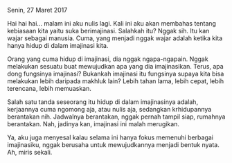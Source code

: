 Senin, 27 Maret 2017

Hai hai hai... malam ini aku nulis lagi. Kali ini aku akan membahas tentang kebiasaan kita yaitu suka berimajinasi. Salahkah itu? Nggak sih. Itu kan wajar sebagai manusia. Cuma, yang menjadi nggak wajar adalah ketika kita hanya hidup di dalam imajinasi kita.

Orang yang cuma hidup di imajinasi, dia nggak ngapa-ngapain. Nggak melakukan sesuatu buat mewujudkan apa yang dia imajinasikan. Terus, apa dong fungsinya imajinasi? Bukankah imajinasi itu fungsinya supaya kita bisa melakukan lebih daripada makhluk lain? Lebih tahan lama, lebih cepat, lebih terencana, lebih memuaskan.

Salah satu tanda seseorang itu hidup di dalam imajinasinya adalah, kerjaannya cuma ngomong aja, atau nulis aja, sedangkan krhidupannya berantakan nih. Jadwalnya berantakan, nggak pernah tampil siap, rumahnya berantakan. Nah, jadinya kan, imajinasi ini malah merugikan.

Ya, aku juga menyesal kalau selama ini hanya fokus memenuhi berbagai imajinasiku, nggak berusaha untuk mewujudkannya menjadi bentuk nyata. Ah, miris sekali.